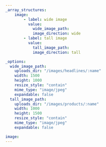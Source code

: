 ```yaml
---
_array_structures:
    image:
        - label: wide image
          value: 
            wide_image_path: 
            image_direction: wide
        - label: tall image
          value: 
            tall_image_path: 
            image_direction: tall

_options:
  wide_image_path:
    uploads_dir: "/images/headlines/:name"
    width: 1500
    height: 1000
    resize_style: "contain"
    mime_type: "image/jpeg"
    expandable: false
  tall_image_path:
    uploads_dir: "/images/products/:name"
    width: 1000
    height: 1500
    resize_style: "contain"
    mime_type: "image/jpeg"
    expandable: false

image:
---
```


